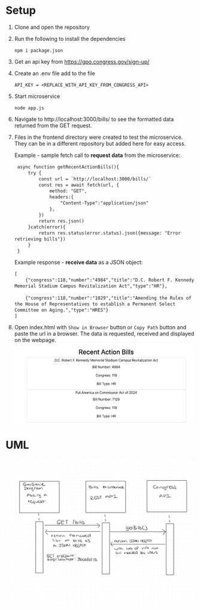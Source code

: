 # Setup
1. Clone and open the repository 
2. Run the following to install the dependencies

    ```
    npm i package.json
    ```
3. Get an api key from https://gpo.congress.gov/sign-up/
4. Create an .env file add to the file 
    ```
    API_KEY = <REPLACE_WITH_API_KEY_FROM_CONGRESS_API>
    ``` 
3. Start microservice
    ```
    node app.js
    ```
4. Navigate to http://localhost:3000/bills/ to see the formatted data returned from the GET request. 
5. Files in the frontend directory were created to test the microservice. They can be in a different repository but added here for easy access. 

    Example -  sample fetch call to **request data** from the microservice:  

        async function getRecentActionBills(){
            try {
                const url = `http://localhost:3000/bills/`
                const res = await fetch(url, {
                    method: "GET", 
                    headers:{
                        "Content-Type":"application/json"
                    },
                })
                return res.json()
            }catch(error){
                return res.status(error.status).json({message: "Error retrieving bills"})
            }
        }

    Example response -  **receive data** as a JSON object:
    ```
    [
        {"congress":118,"number":"4984","title":"D.C. Robert F. Kennedy Memorial Stadium Campus Revitalization Act","type":"HR"},

        {"congress":118,"number":"1029","title":"Amending the Rules of the House of Representatives to establish a Permanent Select Committee on Aging.","type":"HRES"}
    ]
    ```
8. Open index.html with `Show in Browser` button or `Copy Path` button and paste the url in a browser. The data is requested, received and displayed on the webpage. 
![Display Bills](pic/BillsInfo.png)


# UML 
![UML Diagram](pic/UML.jpg)
